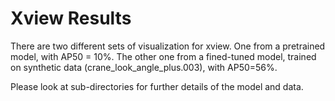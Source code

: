 # Xview Results



There are two different sets of visualization for xview. One from a pretrained model, with AP50 = 10%. The other one from a fined-tuned model, trained on synthetic data (crane_look_angle_plus.003), with AP50=56%. 

Please look at sub-directories for further details of the model and data.

